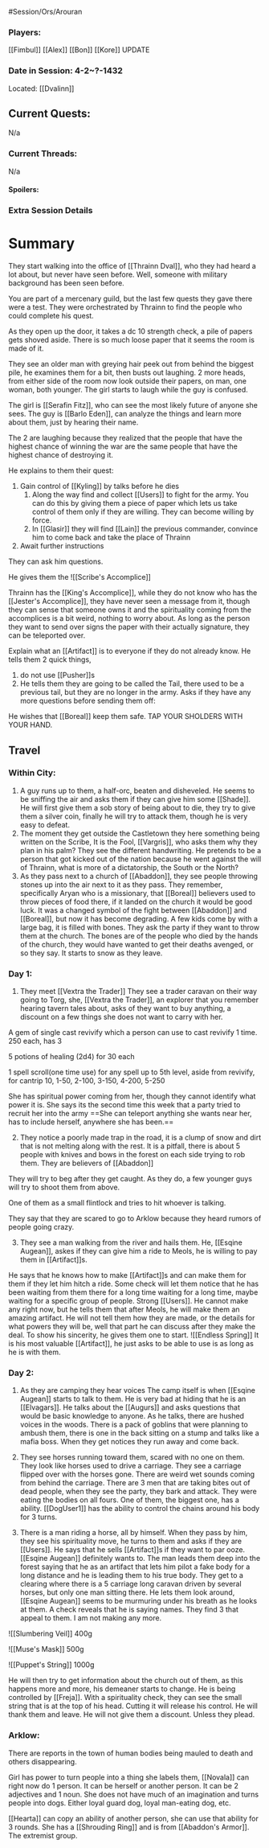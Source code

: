 #Session/Ors/Arouran 


### Players:
[[Fimbul]]
[[Alex]]
[[Bon]]
[[Kore]]
UPDATE
### Date in Session:  4-2~?-1432
Located: [[Dvalinn]]
## Current Quests: 
N/a
### Current Threads:
N/a
#### Spoilers:

### Extra Session Details


# Summary

They start walking into the office of [[Thrainn Dval]], who they had heard a lot about, but never have seen before. Well, someone with military background has been seen before. 

You are part of a mercenary guild, but the last few quests they gave there were a test. They were orchestrated by Thrainn to find the people who could complete his quest. 

As they open up the door, it takes a dc 10 strength check, a pile of papers gets shoved aside. There is so much loose paper that it seems the room is made of it. 

They see an older man with greying hair peek out from behind the biggest pile, he examines them for a bit, then busts out laughing. 2 more heads, from either side of the room now look outside their papers, on man, one woman, both younger. The girl starts to laugh while the guy is confused. 

The girl is [[Serafin Fitz]], who can see the most likely future of anyone she sees.
The guy is [[Barlo Eden]], can analyze the things and learn more about them, just by hearing their name.

The 2 are laughing because they realized that the people that have the highest chance of winning the war are the same people that have the highest chance of destroying it. 

He explains to them their quest: 
1. Gain control of [[Kyling]] by talks before he dies 
	1. Along the way find and collect [[Users]] to fight for the army. You can do this by giving them a piece of paper which lets us take control of them only if they are willing. They can become willing by force. 
	2. In [[Glasir]] they will find [[Lain]] the previous commander, convince him to come back and take the place of Thrainn 
2. Await further instructions

They can ask him questions. 

He gives them the ![[Scribe's Accomplice]]

Thrainn has the [[King's Accomplice]], while they do not know who has the [[Jester's Accomplice]], they have never seen a message from it, though they can sense that someone owns it and the spirituality coming from the accomplices is a bit weird, nothing to worry about. As long as the person they want to send over signs the paper with their actually signature, they can be teleported over. 

Explain what an [[Artifact]] is to everyone if they do not already know. He tells them 2 quick things, 
1. do not use [[Pusher]]s
2. He tells them they are going to be called the Tail, there used to be a previous tail, but they are no longer in the army. Asks if they have any more questions before sending them off:

He wishes that [[Boreal]] keep them safe. TAP YOUR SHOLDERS WITH YOUR HAND. 

## Travel 


### Within City:

1. A guy runs up to them, a half-orc, beaten and disheveled. He seems to be sniffing the air and asks them if they can give him some [[Shade]]. He will first give them a sob story of being about to die, they try to give them a silver coin, finally he will try to attack them, though he is very easy to defeat.
2. The moment they get outside the Castletown they here something being written on the Scribe, It is the Fool, [[Vargris]], who asks them why they plan in his palm? They see the different handwriting. He pretends to be a person that got kicked out of the nation because he went against the will of Thrainn, what is more of a dictatorship, the South or the North?
3. As they pass next to a church of [[Abaddon]], they see people throwing stones up into the air next to it as they pass. They remember, specifically Aryan who is a missionary, that [[Boreal]] believers used to throw pieces of food there, if it landed on the church it would be good luck. It was a changed symbol of the fight between [[Abaddon]] and [[Boreal]], but now it has become degrading. A few kids come by with a large bag, it is filled with bones. They ask the party if they want to throw them at the church. The bones are of the people who died by the hands of the church, they would have wanted to get their deaths avenged, or so they say. 
It starts to snow as they leave.
### Day 1:

1. They meet [[Vextra the Trader]]
They see a trader caravan on their way going to Torg, she, [[Vextra the Trader]], an explorer that you remember hearing tavern tales about, asks of they want to buy anything, a discount on a few things she does not want to carry with her. 

A gem of single cast revivify which a person can use to cast revivify 1 time. 250 each, has 3

5 potions of healing (2d4) for 30 each

1 spell scroll(one time use) for any spell up to 5th level, aside from revivify, for cantrip 10, 1-50, 2-100, 3-150, 4-200, 5-250

She has spiritual power coming from her, though they cannot identify what power it is.
She says its the second time this week that a party tried to recruit her into the army 
==She can teleport anything she wants near her, has to include herself, anywhere she has been.==


2. They notice a poorly made trap in the road, it is a clump of snow and dirt that is not melting along with the rest. It is a pitfall, there is about 5 people with knives and bows in the forest on each side trying to rob them. They are believers of [[Abaddon]]

They will try to beg after they get caught. As they do, a few younger guys will try to shoot them from above. 

One of them as a small flintlock and tries to hit whoever is talking. 

They say that they are scared to go to Arklow because they heard rumors of people going crazy. 

3. They see a man walking from the river and hails them. He, [[Esqine Augean]], askes if they can give him a ride to Meols, he is willing to pay them in [[Artifact]]s.

He says that he knows how to make [[Artifact]]s and can make them for them if they let him hitch a ride. 
Some check will let them notice that he has been waiting from them there for a long time waiting for a long time, maybe waiting for a specific group of people. Strong [[Users]].
He cannot make any right now, but he tells them that after Meols, he will make them an amazing artifact. He will not tell them how they are made, or the details for what powers they will be, well that part he can discuss after they make the deal. 
To show his sincerity, he gives them one to start. 
![[Endless Spring]]
It is his most valuable [[Artifact]], he just asks to be able to use is as long as he is with them. 

### Day 2:

1. As they are camping they hear voices 
The camp itself is when [[Esqine Augean]] starts to talk to them. He is very bad at hiding that he is an [[Elvagars]]. He talks about the [[Augurs]] and asks questions that would be basic knowledge to anyone. 
As he talks, there are hushed voices in the woods. There is a pack of goblins that were planning to ambush them, there is one in the back sitting on a stump and talks like a mafia boss. When they get notices they run away and come back. 

2. They see horses running toward them, scared with no one on them. They look like horses used to drive a carriage.
They see a carriage flipped over with the horses gone. There are weird wet sounds coming from behind the carriage. There are 3 men that are taking bites out of dead people, when they see the party, they bark and attack. They were eating the bodies on all fours. One of them, the biggest one, has a ability. [[DogUser1]] has the ability to control the chains around his body for 3 turns. 

3. There is a man riding a horse, all by himself. 
When they pass by him, they see his spirituality move, he turns to them and asks if they are [[Users]]. He says that he sells [[Artifact]]s if they want to par ooze. [[Esqine Augean]] definitely wants to. The man leads them deep into the forest saying that he as an artifact that lets him pilot a fake body for a long distance and he is leading them to his true body. 
They get to a clearing where there is a 5 carriage long caravan driven by several horses, but only one man sitting there. He lets them look around, [[Esqine Augean]] seems to be murmuring under his breath as he looks at them. A check reveals that he is saying names. They find 3 that appeal to them. I am not making any more. 

![[Slumbering Veil]]
400g 

![[Muse's Mask]]
500g

![[Puppet's String]]
1000g

He will then try to get information about the church out of them, as this happens more and more, his demeaner starts to change. He is being controlled by [[Freja]]. With a spirituality check, they can see the small string that is at the top of his head. Cutting it will release his control. He will thank them and leave. He will not give them a discount. Unless they plead. 

### Arklow:

There are reports in the town of human bodies being mauled to death and others disappearing. 


Girl has power to turn people into a thing she labels them, [[Novala]] can right now do 1 person. It can be herself or another person. It can be 2 adjectives and 1 noun. She does not have much of an imagination and turns people into dogs. Either loyal guard dog, loyal man-eating dog, etc. 

[[Hearta]] can copy an ability of another person, she can use that ability for 3 rounds. She has a [[Shrouding Ring]] and is from [[Abaddon's Armor]]. The extremist group. 
